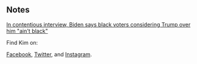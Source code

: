 ## Notes

[In contentious interview, Biden says black voters considering Trump over him "ain't black"](https://www.cbsnews.com/news/joe-biden-black-voters-considering-trump/)

Find Kim on:

[Facebook](https://facebook.com/lesbertarian), [Twitter](https://twitter.com/lesbertarian), and [Instagram](https://instagram.com/lesbertarian).
